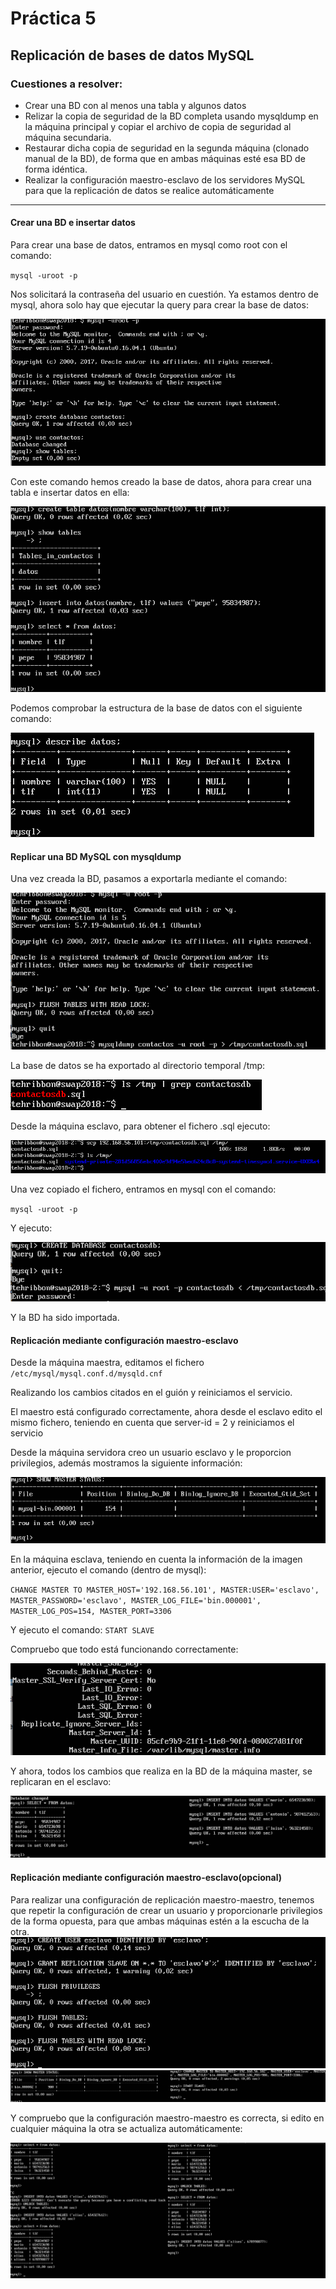 # Práctica 5

## Replicación de bases de datos MySQL

### Cuestiones a resolver:

 - Crear una BD con al menos una tabla y algunos datos
 - Relizar la copia de seguridad de la BD completa usando mysqldump en la máquina principal y copiar el archivo de copia de seguridad al máquina secundaria.
 - Restaurar dicha copia de seguridad en la segunda máquina (clonado manual de la BD), de forma que en ambas máquinas esté esa BD de forma idéntica.
 - Realizar la configuración maestro-esclavo de los servidores MySQL para que la replicación de datos se realice automáticamente

****

#### Crear una BD e insertar datos

Para crear una base de datos, entramos en mysql como root con el comando:

`mysql -uroot -p`

Nos solicitará la contraseña del usuario en cuestión. Ya estamos dentro de mysql, ahora solo hay que ejecutar la query para crear la base de datos:

![imagen](https://github.com/TehRibbon/SWAP/blob/master/Practica5/Capturas/2.png)

Con este comando hemos creado la base de datos, ahora para crear una tabla e insertar datos en ella:

![imagen](https://github.com/TehRibbon/SWAP/blob/master/Practica5/Capturas/3.png)

Podemos comprobar la estructura de la base de datos con el siguiente comando:

![imagen](https://github.com/TehRibbon/SWAP/blob/master/Practica5/Capturas/4.png)

#### Replicar una BD MySQL con mysqldump

Una vez creada la BD, pasamos a exportarla mediante el comando:

![imagen](https://github.com/TehRibbon/SWAP/blob/master/Practica5/Capturas/5.png)

La base de datos se ha exportado al directorio temporal /tmp:

![imagen](https://github.com/TehRibbon/SWAP/blob/master/Practica5/Capturas/6.png)

Desde la máquina esclavo, para obtener el fichero .sql ejecuto:

![imagen](https://github.com/TehRibbon/SWAP/blob/master/Practica5/Capturas/7.png)

Una vez copiado el fichero, entramos en mysql con el comando:

`mysql -uroot -p`

Y ejecuto:

![imagen](https://github.com/TehRibbon/SWAP/blob/master/Practica5/Capturas/8.png)

Y la BD ha sido importada.

#### Replicación mediante configuración maestro-esclavo

Desde la máquina maestra, editamos el fichero `/etc/mysql/mysql.conf.d/mysqld.cnf`

Realizando los cambios citados en el guión y reiniciamos el servicio.

El maestro está configurado correctamente, ahora desde el esclavo edito el mismo fichero, teniendo en cuenta que server-id = 2 y reiniciamos el servicio

Desde la máquina servidora creo un usuario esclavo y le proporcion privilegios, además mostramos la siguiente información:

![imagen](https://github.com/TehRibbon/SWAP/blob/master/Practica5/Capturas/10.png)

En la máquina esclava, teniendo en cuenta la información de la imagen anterior, ejecuto el comando (dentro de mysql):

`CHANGE MASTER TO MASTER_HOST='192.168.56.101', MASTER:USER='esclavo', MASTER_PASSWORD='esclavo', MASTER_LOG_FILE='bin.000001', MASTER_LOG_POS=154, MASTER_PORT=3306`

Y ejecuto el comando: `START SLAVE`

Compruebo que todo está funcionando correctamente:

![imagen](https://github.com/TehRibbon/SWAP/blob/master/Practica5/Capturas/20.png)

Y ahora, todos los cambios que realiza en la BD de la máquina master, se replicaran en el esclavo:

![imagen](https://github.com/TehRibbon/SWAP/blob/master/Practica5/Capturas/21.png)

#### Replicación mediante configuración maestro-esclavo(opcional)

Para realizar una configuración de replicación maestro-maestro, tenemos que repetir la configuración de crear un usuario y proporcionarle privilegios de la forma opuesta, para que ambas máquinas estén a la escucha de la otra.
![imagen](https://github.com/TehRibbon/SWAP/blob/master/Practica5/Capturas/user.png)
![imagen](https://github.com/TehRibbon/SWAP/blob/master/Practica5/Capturas/master.png)

Y compruebo que la configuración maestro-maestro es correcta, si edito en cualquier máquina la otra se actualiza automáticamente:

![imagen](https://github.com/TehRibbon/SWAP/blob/master/Practica5/Capturas/final.png)

